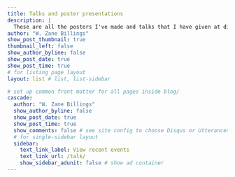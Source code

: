 ```yaml
---
title: Talks and poster presentations
description: |
  These are all the posters I've made and talks that I have given at different conferences.
author: "W. Zane Billings"
show_post_thumbnail: true
thumbnail_left: false
show_author_byline: false
show_post_date: true
show_post_time: true
# for listing page layout
layout: list # list, list-sidebar

# set up common front matter for all pages inside blog/
cascade:
  author: "W. Zane Billings"
  show_author_byline: false
  show_post_date: true
  show_post_time: true
  show_comments: false # see site config to choose Disqus or Utterances
  # for single-sidebar layout
  sidebar:
    text_link_label: View recent events
    text_link_url: /talk/
    show_sidebar_adunit: false # show ad container
---
```


